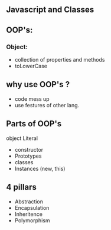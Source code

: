 ## Javascript and Classes

## OOP's:

### Object: 
- collection of properties and methods
- toLowerCase 

## why use OOP's ?
- code mess up
- use festures of other lang.

## Parts of OOP's
object Literal

- constructor
- Prototypes
- classes
- Instances (new,  this)

## 4 pillars
- Abstraction
- Encapsulation
- Inheritence
- Polymorphism
